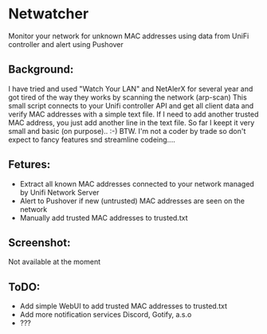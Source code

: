 # Netwatcher
Monitor your network for unknown MAC addresses using data from UniFi controller and alert using Pushover

## Background:
I have tried and used "Watch Your LAN" and NetAlerX for several year and got tired of the way they works by scanning the network (arp-scan)
This small script connects to your Unifi controller API and get all client data and verify MAC addresses with a simple text file.
If I need to add another trusted MAC address, you just add another line in the text file.
So far I keept it very small and basic (on purpose).. :-) 
BTW. I'm not a coder by trade so don't expect to fancy features snd streamline codeing....

## Fetures:
- Extract all known MAC addresses connected to your network managed by Unifi Network Server
- Alert to Pushover if new (untrusted) MAC addresses are seen on the network
- Manually add trusted MAC addresses to trusted.txt

## Screenshot:
 Not available at the moment
 
## ToDO:
- Add simple WebUI to add trusted MAC addresses to trusted.txt
- Add more notification services Discord, Gotify, a.s.o
- ???
